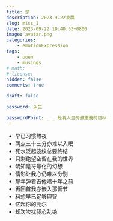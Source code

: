 ```yaml
---
title: 念
description: 2023.9.22凌晨
slug: miss_1
date: 2023-09-22 10:40:53+0800
image: avatar.png
categories:
    - emotionExpression
tags:
    - poem
    - musings
# math: 
# license: 
hidden: false
comments: true

draft: false

password: 永生

passwordPoint: _ _ 是我人生的最重要的目标
---
```


- 早已习惯熬夜
- 两点三十三分亦难以入眠
- 死水泛起波纹总要终结
- 只剩绝望空留在我的世界
- 明知是符号化的幻想
- 倩影让我心仍难以分别
- 那年弹着吉他唱十年之前
- 再回首我亦嵌入那音节
- 料想早已足够理智
- 忆起你的莞尔
- 却次次扰我心乱绝
